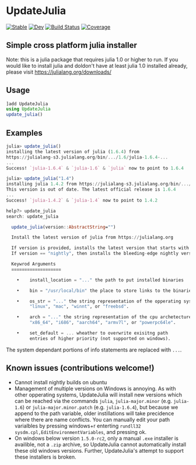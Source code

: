 # UpdateJulia

[![Stable](https://img.shields.io/badge/docs-stable-blue.svg)](https://LilithHafner.github.io/UpdateJulia.jl/stable)
[![Dev](https://img.shields.io/badge/docs-dev-blue.svg)](https://LilithHafner.github.io/UpdateJulia.jl/dev)
[![Build Status](https://github.com/LilithHafner/UpdateJulia.jl/actions/workflows/CI.yml/badge.svg?branch=main)](https://github.com/LilithHafner/UpdateJulia.jl/actions/workflows/CI.yml?query=branch%3Amain)
[![Coverage](https://codecov.io/gh/LilithHafner/UpdateJulia.jl/branch/main/graph/badge.svg)](https://codecov.io/gh/LilithHafner/UpdateJulia.jl)

## Simple cross platform julia installer

Note: this is a julia package that requires julia 1.0 or higher to run. If you would like to install julia and doldon't have at least julia 1.0 installed already, please visit https://julialang.org/downloads/

## Usage
```jl
]add UpdateJulia
using UpdateJulia
update_julia()
```

## Examples
```julia
julia> update_julia()
installing the latest version of julia (1.6.4) from 
https://julialang-s3.julialang.org/bin/.../1.6/julia-1.6.4-...
...
Success! `julia-1.6.4` & `julia-1.6` & `julia` now to point to 1.6.4

julia> update_julia("1.4")
installing julia 1.4.2 from https://julialang-s3.julialang.org/bin/.../1.4/julia-1.4.2-...
This version is out of date. The latest official release is 1.6.4
...
Success! `julia-1.4.2` & `julia-1.4` now to point to 1.4.2

help?> update_julia
search: update_julia

  update_julia(version::AbstractString="")

  Install the latest version of julia from https://julialang.org

  If version is provided, installs the latest version that starts with version. 
  If version == "nightly", then installs the bleeding-edge nightly version.

  Keywrod Arguments
  ≡≡≡≡≡≡≡≡≡≡≡≡≡≡≡≡≡≡≡

    •    install_location = "..." the path to put installed binaries

    •    bin = "/usr/local/bin" the place to store links to the binaries

    •    os_str = "..." the string representation of the opperating system: 
         "linux", "mac", "winnt", or "freebsd".

    •    arch = "..." the string representation of the cpu archetecture: 
         "x86_64", "i686", "aarch64", "armv7l", or "powerpc64le".

    •    set_default = ... wheather to overwrite exisitng path 
         entries of higher priority (not supported on windows).
```
The system dependant portions of info statements are replaced with `...`.

## Known issues (contributions welcome!)
- Cannot install nightly builds on ubuntu
- Management of multiple versions on Windows is annoying. As with other opperating systems, UpdateJulia will install new versions which can be reached via the commands `julia`, `julia-major.minor` (e.g. `julia-1.6`) or `julia-major.minor.patch` (e.g. `julia-1.6.4`), but because we append to the path variable, older instillations will take precidence where there are name conflicts. You can manually edit your path varialbles by pressing windows+r enterting `rundll32 sysdm.cpl,EditEnvironmentVariables`, and pressing ok.
- On windows below version `1.5.0-rc2`, only a manual `.exe` installer is availible, not a `.zip` archive, so UpdateJulia cannot automatically install these old windows versions. Further, UpdateJulia's attempt to support these installers is broken.
